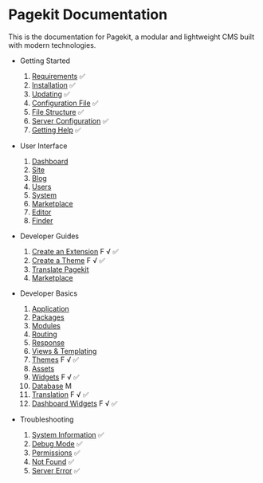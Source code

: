 # Pagekit Documentation
This is the documentation for Pagekit, a modular and lightweight CMS built with modern technologies.
- Getting Started
  1. [Requirements](getting-started/requirements.md) ✅
  2. [Installation](getting-started/installation.md) ✅
  3. [Updating](getting-started/updating.md) ✅
  4. [Configuration File](getting-started/configuration-file.md) ✅
  5. [File Structure](getting-started/file-structure.md) ✅
  6. [Server Configuration](getting-started/server-configuration.md) ✅
  7. [Getting Help](getting-started/getting-help.md) ✅

- User Interface
  1. [Dashboard](user-interface/dashboard.md)
  2. [Site](user-interface/site.md)
  3. [Blog](user-interface/blog.md)
  4. [Users](user-interface/users.md)
  5. [System](user-interface/system.md)
  6. [Marketplace](user-interface/marketplace.md)
  7. [Editor](user-interface/editor.md)
  8. [Finder](user-interface/finder.md)

- Developer Guides
  1. [Create an Extension](guides/create-an-extension.md) F √ ✅
  2. [Create a Theme](guides/create-a-theme.md) F √ ✅
  3. [Translate Pagekit](guides/translation.md)
  4. [Marketplace](basics/marketplace.md)

- Developer Basics
  1. [Application](developer-basics/application.md)
  2. [Packages](developer-basics/packages.md)
  3. [Modules](developer-basics/modules.md)
  4. [Routing](developer-basics/routing.md)
  5. [Response](developer-basics/response.md)
  6. [Views & Templating](developer-basics/views-templating.md)
  7. [Themes](developer-basics/themes.md) F √ ✅
  8. [Assets](developer-basics/assets.md)
  9. [Widgets](developer-basics/widgets.md) F √ ✅
  10. [Database](developer-basics/database.md) M
  11. [Translation](developer-basics/translation.md) F √ ✅
  12. [Dashboard Widgets](developer-basics/dashboard-widgets.md) F √ ✅

- Troubleshooting
  1. [System Information](troubleshooting/system-information.md) ✅
  2. [Debug Mode](troubleshooting/debug-mode.md) ✅
  3. [Permissions](troubleshooting/permissions.md) ✅
  4. [Not Found](troubleshooting/not-found.md) ✅
  5. [Server Error](troubleshooting/server-error.md) ✅
